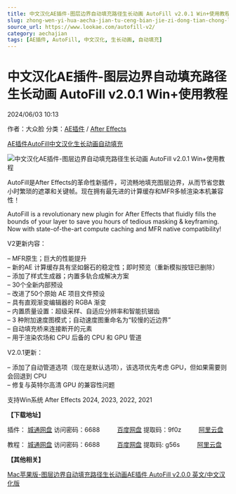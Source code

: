 ```yaml
---
title: 中文汉化AE插件-图层边界自动填充路径生长动画 AutoFill v2.0.1 Win+使用教程
slug: zhong-wen-yi-hua-aecha-jian-tu-ceng-bian-jie-zi-dong-tian-chong-lu-jing-sheng-chang-dong-hua-autofill-v2-0-1-win-shi-yong-jiao-cheng
source_url: https://www.lookae.com/autofill-v2/
category: aechajian
tags: [AE插件, AutoFill, 中文汉化, 生长动画, 自动填充]
---
```

# 中文汉化AE插件-图层边界自动填充路径生长动画 AutoFill v2.0.1 Win+使用教程

2024/06/03 10:13

作者：大众脸
分类：[AE插件](https://www.lookae.com/after-effects/aechajian/) / [After Effects](https://www.lookae.com/after-effects/)

[AE插件](https://www.lookae.com/tag/ae%e6%8f%92%e4%bb%b6/)[AutoFill](https://www.lookae.com/tag/autofill/)[中文汉化](https://www.lookae.com/tag/%e4%b8%ad%e6%96%87%e6%b1%89%e5%8c%96/)[生长动画](https://www.lookae.com/tag/%e7%94%9f%e9%95%bf%e5%8a%a8%e7%94%bb/)[自动填充](https://www.lookae.com/tag/%e8%87%aa%e5%8a%a8%e5%a1%ab%e5%85%85/)

![中文汉化AE插件-图层边界自动填充路径生长动画 AutoFill v2.0.1 Win+使用教程](https://www.lookae.com/wp-content/uploads/2023/08/AutoFill-v2.jpg "中文汉化AE插件-图层边界自动填充路径生长动画 AutoFill v2.0.1 Win+使用教程-LookAE.com")[﻿﻿﻿﻿﻿](https://cloud.video.taobao.com/play/u/null/p/1/e/6/t/1/422484906006.mp4)

AutoFill是After Effects的革命性新插件，可流畅地填充图层边界，从而节省您数小时繁琐的遮罩和关键帧。现在拥有最先进的计算缓存和MFR多帧渲染本机兼容性！

AutoFill is a revolutionary new plugin for After Effects that fluidly fills the bounds of your layer to save you hours of tedious masking & keyframing. Now with state-of-the-art compute caching and MFR native compatibility!

V2更新内容：

– MFR原生；巨大的性能提升  
– 新的AE 计算缓存具有坚如磐石的稳定性；即时预览（重新模拟按钮已删除）  
– 添加了样式生成器；内置多轨合成解决方案  
– 30个全新内部预设  
– 改进了50个原始 AE 项目文件预设  
– 具有直观渐变编辑器的 RGBA 渐变  
– 内置质量设置：超级采样、自适应分辨率和智能抗锯齿  
– 3 种附加速度图模式；自动速度图重命名为“较慢的近边界”  
– 自动填充桥来连接断开的元素  
– 用于渲染农场和 CPU 后备的 CPU 和 GPU 管道

V2.0.1更新：

– 添加了自动管道选项（现在是默认选项），该选项优先考虑 GPU，但如果需要则会回退到 CPU  
– 修复与英特尔高清 GPU 的兼容性问题

支持Win系统 After Effects 2024, 2023, 2022, 2021

**【下载地址】**

插件： [城通网盘](https://url70.ctfile.com/f/2827370-1253327797-052be9?p=4431) 访问密码：6688          [百度网盘](https://pan.baidu.com/s/1SA8Ud2NAess9OwV2WT8DIQ?pwd=9f0z) 提取码：9f0z          [阿里云盘](https://www.alipan.com/s/zft81Geu9VN)

教程： [城通网盘](https://url70.ctfile.com/f/2827370-910418937-29cff9?p=4431) 访问密码：6688          [百度网盘](https://pan.baidu.com/s/13yV4YgIrY-hO2xuo2Urtsw?pwd=g56s) 提取码: g56s          [阿里云盘](https://www.aliyundrive.com/s/jjSc4JnhVzU)

**【其他相关】**

[Mac苹果版-图层边界自动填充路径生长动画AE插件 AutoFill v2.0.0 英文/中文汉化版](https://www.lookae.com/autofill-mac-2/)
